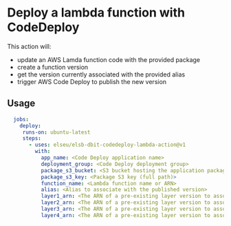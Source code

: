 # Deploy a lambda function with CodeDeploy

This action will:
 - update an AWS Lamda function code with the provided package
 - create a function version
 - get the version currently associated with the provided alias
 - trigger AWS Code Deploy to publish the new version 
 
 ## Usage
 
```yaml
  jobs:
    deploy:
     runs-on: ubuntu-latest
     steps:
       - uses: elseu/elsb-dbit-codedeploy-lambda-action@v1
         with:
           app_name: <Code Deploy application name>
           deployment_group: <Code Deploy deployment group>
           package_s3_bucket: <S3 bucket hosting the application package>
           package_s3_key: <Package S3 key (full path)>
           function_name: <Lambda function name or ARN>
           alias: <Alias to associate with the published version>
           layer1_arn: <The ARN of a pre-existing layer version to associate to the function (level=1)>
           layer2_arn: <The ARN of a pre-existing layer version to associate to the function (level=2)>
           layer3_arn: <The ARN of a pre-existing layer version to associate to the function (level=3)>
           layer4_arn: <The ARN of a pre-existing layer version to associate to the function (level=4)>
```